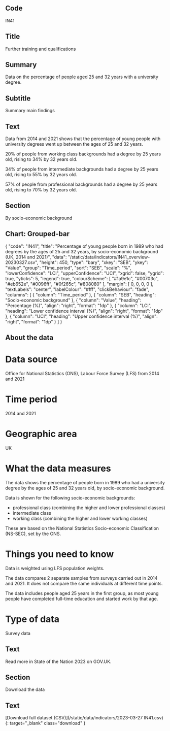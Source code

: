 ## Code
IN41

## Title
Further training and qualifications

## Summary
Data on the percentage of people aged 25 and 32 years with a university degree.

## Subtitle
Summary main findings

## Text
Data from 2014 and 2021 shows that the percentage of young people with university degrees went up between the ages of 25 and 32 years.

20% of people from working class backgrounds had a degree by 25 years old, rising to 34% by 32 years old.

34% of people from intermediate backgrounds had a degree by 25 years old, rising to 55% by 32 years old.

57% of people from professional backgrounds had a degree by 25 years old, rising to 70% by 32 years old.

## Section
By socio-economic background

## Chart: Grouped-bar
{
    "code": "IN41",
    "title": "Percentage of young people born in 1989 who had degrees by the ages of 25 and 32 years, by socio-economic background (UK, 2014 and 2021)",
    "data": "/static/data/indicators/IN41_overview-20230327.csv",
    "height": 450,
    "type": "bary",
    "xkey": "SEB",
    "ykey": "Value",
    "group": "Time_period",
    "sort": "SEB",
    "scale": "%",
    "lowerConfidence": "LCI",
    "upperConfidence": "UCI",
    "xgrid": false,
    "ygrid": true,
    "yticks": 5,
    "legend": true,
    "colourScheme": [ "#1a9e1c", "#00703c", "#eb652e", "#0096ff", "#0f265c", "#808080" ],
    "margin": [ 0, 0, 0, 0 ],
    "textLabels": "center",
    "labelColour": "#fff",
    "clickBehaviour": "fade",
    "columns": [
        {
            "column": "Time_period"
        },
        {
            "column": "SEB",
            "heading": "Socio-economic background"
        },
        {
            "column": "Value",
            "heading": "Percentage (%)",
            "align": "right",
            "format": "1dp"
        },
        {
            "column": "LCI",
            "heading": "Lower confidence interval (%)",
            "align": "right",
            "format": "1dp"
        },
        {
            "column": "UCI",
            "heading": "Upper confidence interval (%)",
            "align": "right",
            "format": "1dp"
        }
    ]
}

## About the data
# Data source
Office for National Statistics (ONS), Labour Force Survey (LFS) from 2014 and 2021

# Time period
2014 and 2021

# Geographic area
UK

# What the data measures
The data shows the percentage of people born in 1989 who had a university degree by the ages of 25 and 32 years old, by socio-economic background.

Data is shown for the following socio-economic backgrounds:
<ul class="govuk-list">
<li>professional class (combining the higher and lower professional classes)</li>
<li>intermediate class</li>
<li>working class (combining the higher and lower working classes)</li>
</ul>

These are based on the National Statistics Socio-economic Classification (NS-SEC), set by the ONS.

# Things you need to know
Data is weighted using LFS population weights.

The data compares 2 separate samples from surveys carried out in 2014 and 2021. It does not compare the same individuals at different time points. 

The data includes people aged 25 years in the first group, as most young people have completed full-time education and started work by that age.

# Type of data
Survey data

## Text
Read more in State of the Nation 2023 on GOV.UK.

## Section
Download the data

## Text
[Download full dataset (CSV)](/static/data/indicators/2023-03-27 IN41.csv){: target="_blank" class="download" }
